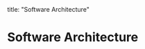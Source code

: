 <frontmatter>
title: "Software Architecture"
</frontmatter>

<link rel="stylesheet" href="{{baseUrl}}/css/textbook.css">

<div class="website-content" id="all">

# Software Architecture

<panel header="## Introduction" type="seamless" alt="introduction" expanded >
  <include src="introduction/index.md#main" />
</panel>

<panel header="## Architecture Diagrams" type="seamless" alt="architecture diagrams" expanded >
  <include src="architectureDiagrams/index.md#main" />
</panel>

<panel header="## Architectural Styles" type="seamless" alt="architectural styles" expanded >
  <include src="architecturalStyles/index.md#main" />
</panel>

</div>
